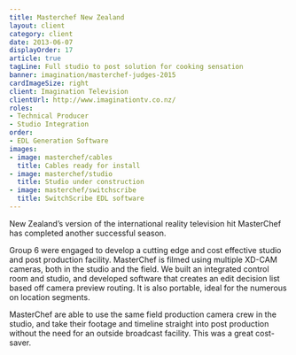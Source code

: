 ```yaml
---
title: Masterchef New Zealand
layout: client
category: client
date: 2013-06-07
displayOrder: 17
article: true
tagLine: Full studio to post solution for cooking sensation
banner: imagination/masterchef-judges-2015
cardImageSize: right
client: Imagination Television
clientUrl: http://www.imaginationtv.co.nz/
roles:
- Technical Producer
- Studio Integration
order:
- EDL Generation Software
images:
- image: masterchef/cables
  title: Cables ready for install
- image: masterchef/studio
  title: Studio under construction
- image: masterchef/switchscribe
  title: SwitchScribe EDL software
---
```


New Zealand’s version of the international reality television hit MasterChef has completed another successful season.

Group 6 were engaged to develop a cutting edge and cost effective studio and post production facility. MasterChef is filmed using multiple XD-CAM cameras, both in the studio and the field. We built an integrated control room and studio, and developed software that creates an edit decision list based off camera preview routing. It is also portable, ideal for the numerous on location segments.

MasterChef are able to use the same field production camera crew in the studio, and take their footage and timeline straight into post production without the need for an outside broadcast facility. This was a great cost-saver.
